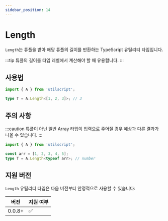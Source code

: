 ```yaml
---
sidebar_position: 14
---
```


# Length

`Length`는 튜플을 받아 해당 튜플의 길이를 반환하는 TypeScript 유틸리티 타입입니다.

:::tip
튜플의 길이를 타입 레벨에서 계산해야 할 때 유용합니다.
:::

## 사용법

```ts
import { A } from 'utilscript';

type T = A.Length<[1, 2, 3]>; // 3
```

## 주의 사항

:::caution
튜플이 아닌 일반 Array 타입이 입력으로 주어질 경우 예상과 다른 결과가 나올 수 있습니다.
:::

```ts
import { A } from 'utilscript';

const arr = [1, 2, 3, 4, 5];
type T = A.Length<typeof arr>; // number
```

## 지원 버전

`Length` 유틸리티 타입은 다음 버전부터 안정적으로 사용할 수 있습니다:

| 버전   | 지원 여부 |
| ------ | --------- |
| 0.0.8+ | ✅        |

